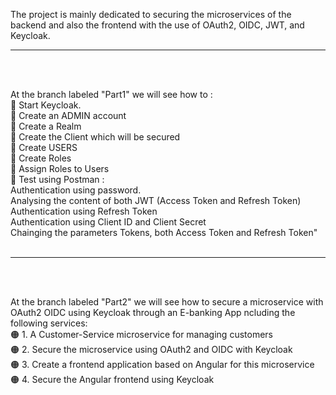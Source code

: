 The project is mainly dedicated to securing the microservices of the backend and also the frontend with the use of OAuth2, OIDC, JWT, and Keycloak.<br>

<hr>
<br><br>

At the  branch labeled "Part1" we will see how to :<br>
🔵 Start Keycloak.<br>
🔵 Create an ADMIN account<br>
🔵 Create a Realm<br>
🔵 Create the Client which will be secured<br>
🔵 Create USERS<br>
🔵 Create Roles<br>
🔵 Assign Roles to Users<br>
🔵 Test using Postman :<br>
        Authentication using password.<br>
        Analysing the content of both JWT (Access Token and Refresh Token)<br>
        Authentication using Refresh Token<br>
        Authentication using Client ID and Client Secret<br>
       Chainging the parameters Tokens, both Access Token and Refresh Token"<br>
<br>
<hr>
<br><br>

At the  branch labeled "Part2" we will see how to secure a microservice with OAuth2 OIDC using Keycloak through an E-banking App ncluding the following services:<br>
🟠 1. A Customer-Service microservice for managing customers<br>
🟠 2. Secure the microservice using OAuth2 and OIDC with Keycloak<br>
🟠 3. Create a frontend application based on Angular for this microservice<br>
🟠 4. Secure the Angular frontend using Keycloak<br>


<br><br>















